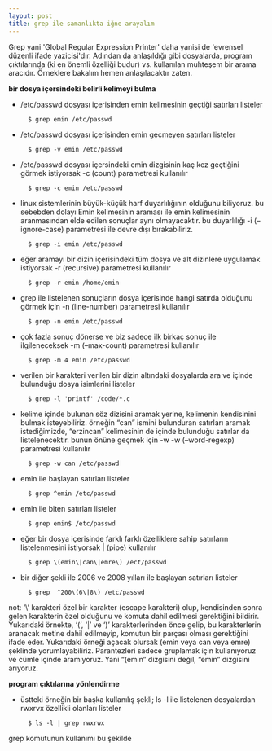 ```yaml
---
layout: post
title: grep ile samanlıkta iğne arayalım
---
```


Grep yani 'Global Regular Expression Printer' daha yanisi de 'evrensel düzenli ifade yazicisi'dır. Adından da anlaşıldığı gibi dosyalarda, program çıktılarında (ki en önemli özelliği budur) vs. kullanılan muhteşem bir arama aracıdır. Örneklere bakalım hemen anlaşılacaktır zaten.


**bir dosya içersindeki belirli kelimeyi bulma**

- /etc/passwd dosyası içerisinden emin kelimesinin geçtiği satırları listeler

        $ grep emin /etc/passwd

- /etc/passwd dosyası içerisinden emin gecmeyen satırları listeler

        $ grep -v emin /etc/passwd

- /etc/passwd dosyası içersindeki emin dizgisinin kaç kez geçtiğini görmek istiyorsak -c (count) parametresi kullanılır

        $ grep -c emin /etc/passwd

- linux sistemlerinin büyük-küçük harf duyarlılığının olduğunu biliyoruz. bu sebebden dolayı Emin kelimesinin araması ile emin kelimesinin aranmasından elde edilen sonuçlar aynı olmayacaktır. bu duyarlılığı -i (–ignore-case) parametresi ile devre dışı bırakabiliriz.

        $ grep -i emin /etc/passwd

- eğer aramayı bir dizin içerisindeki tüm dosya ve alt dizinlere uygulamak istiyorsak -r (recursive) parametresi kullanılır

        $ grep -r emin /home/emin 

- grep ile listelenen sonuçların dosya içerisinde hangi satırda olduğunu görmek için -n (line-number) parametresi kullanılır

        $ grep -n emin /etc/passwd

- çok fazla sonuç dönerse ve biz sadece ilk birkaç sonuç ile ilgileneceksek -m (–max-count) parametresi kullanılır

        $ grep -m 4 emin /etc/passwd

- verilen bir karakteri verilen bir dizin altındaki dosyalarda ara ve içinde bulunduğu dosya isimlerini listeler

        $ grep -l 'printf' /code/*.c


- kelime içinde bulunan söz dizisini aramak yerine, kelimenin kendisinini bulmak isteyebiliriz. örneğin “can” ismini bulunduran satırları aramak istediğimizde, “erzincan” kelimesinin de içinde bulunduğu satırlar da listelenecektir. bunun önüne geçmek için -w -w (–word-regexp) parametresi kullanılır

        $ grep -w can /etc/passwd

- emin ile başlayan satırları listeler

        $ grep ^emin /etc/passwd

- emin ile biten satırları listeler

        $ grep emin$ /etc/passwd

- eğer bir dosya içerisinde farklı farklı özelliklere sahip satırların listelenmesini istiyorsak | (pipe) kullanılır

        $ grep \(emin\|can\|emre\) /ect/passwd

- bir diğer şekli ile 2006 ve 2008 yılları ile başlayan satırları listeler

        $ grep  ^200\(6\|8\) /etc/passwd

not: ‘\’ karakteri özel bir karakter (escape karakteri) olup, kendisinden sonra gelen karakterin özel olduğunu ve komuta dahil edilmesi gerektiğini bildirir. Yukarıdaki örnekte, ‘(‘, ‘|’ ve ‘)’ karakterlerinden önce gelip, bu karakterlerin aranacak metine dahil edilmeyip, komutun bir parçası olması gerektiğini ifade eder. Yukarıdaki örneği açacak olursak (emin veya can veya emre) şeklinde yorumlayabiliriz. Parantezleri sadece gruplamak için kullanıyoruz ve cümle içinde aramıyoruz. Yani “(emin” dizgisini değil, “emin” dizgisini arıyoruz.


**program çıktılarına yönlendirme**

- üstteki örneğin bir başka kullanılış şekli; ls -l ile listelenen dosyalardan rwxrvx özellikli olanları listeler

        $ ls -l | grep rwxrwx


grep komutunun kullanımı bu şekilde

